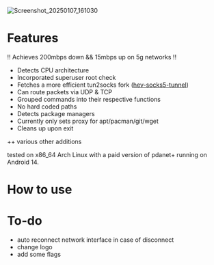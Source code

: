 ![Screenshot_20250107_161030](https://github.com/user-attachments/assets/c8d871d5-9342-4446-b405-a347c527a15c)

# Features

!! Achieves 200mbps down && 15mbps up on 5g networks !!

+ Detects CPU architecture
+ Incorporated superuser root check
+ Fetches a more efficient tun2socks fork ([hev-socks5-tunnel](https://github.com/heiher/hev-socks5-tunnel))
+ Can route packets via UDP & TCP
+ Grouped commands into their respective functions
+ No hard coded paths
+ Detects package managers 
+ Currently only sets proxy for apt/pacman/git/wget
+ Cleans up upon exit

++ various other additions

tested on x86_64 Arch Linux with a paid version of pdanet+ running on Android 14.

# How to use



# To-do

* auto reconnect network interface in case of disconnect
* change logo
* add some flags
